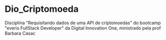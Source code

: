 # Dio_Criptomoeda

Disciplina "Requisitando dados de uma API de criptomoedas" do bootcamp "everis FullStack Developer" da Digital Innovation One, ministrado pela prof Barbara Casac
